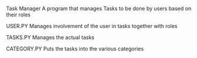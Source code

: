 Task Manager
A program that manages Tasks to be done by users based on their roles

USER.PY
Manages involvement of the user in tasks together with roles

TASKS.PY
Manages the actual tasks

CATEGORY.PY
Puts the tasks into the various categories

